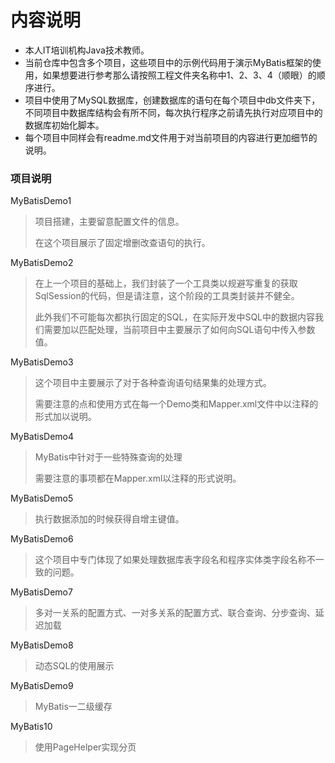 # 内容说明

- 本人IT培训机构Java技术教师。
- 当前仓库中包含多个项目，这些项目中的示例代码用于演示MyBatis框架的使用，如果想要进行参考那么请按照工程文件夹名称中1、2、3、4（顺眼）的顺序进行。
- 项目中使用了MySQL数据库，创建数据库的语句在每个项目中db文件夹下，不同项目中数据库结构会有所不同，每次执行程序之前请先执行对应项目中的数据库初始化脚本。
- 每个项目中同样会有readme.md文件用于对当前项目的内容进行更加细节的说明。

### 项目说明

MyBatisDemo1

> 项目搭建，主要留意配置文件的信息。
>
> 在这个项目展示了固定增删改查语句的执行。

MyBatisDemo2

> 在上一个项目的基础上，我们封装了一个工具类以规避写重复的获取SqlSession的代码，但是请注意，这个阶段的工具类封装并不健全。
>
> 此外我们不可能每次都执行固定的SQL，在实际开发中SQL中的数据内容我们需要加以匹配处理，当前项目中主要展示了如何向SQL语句中传入参数值。

MyBatisDemo3

> 这个项目中主要展示了对于各种查询语句结果集的处理方式。
>
> 需要注意的点和使用方式在每一个Demo类和Mapper.xml文件中以注释的形式加以说明。

MyBatisDemo4

> MyBatis中针对于一些特殊查询的处理
>
> 需要注意的事项都在Mapper.xml以注释的形式说明。

MyBatisDemo5

> 执行数据添加的时候获得自增主键值。

MyBatisDemo6

> 这个项目中专门体现了如果处理数据库表字段名和程序实体类字段名称不一致的问题。

MyBatisDemo7

> 多对一关系的配置方式、一对多关系的配置方式、联合查询、分步查询、延迟加载

MyBatisDemo8

> 动态SQL的使用展示

MyBatisDemo9

> MyBatis一二级缓存

MyBatis10

> 使用PageHelper实现分页